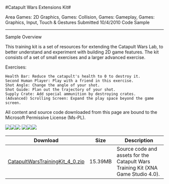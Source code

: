 #Catapult Wars Extensions Kit#

Area
Games: 2D Graphics, Games: Collision, Games: Gameplay, Games: Graphics, Input, Touch & Gestures
Submitted
10/4/2010
Code Sample

---

Sample Overview

This training kit is a set of resources for extending the Catapult Wars Lab, to better understand and experiment with building 2D game features. The kit consists of a set of small exercises and a larger advanced exercise.

Exercises:

    Health Bar: Reduce the catapult's health to 0 to destroy it.
    Second Human Player: Play with a friend in this exercise.
    Shot Angle: Change the angle of your shot.
    Shot Guide: Plan out the trajectory of your shot.
    Supply Crate: Add special ammunition by destroying crates.
    (Advanced) Scrolling Screen: Expand the play space beyond the game screen.


All content and source code downloaded from this page are bound to the Microsoft Permissive License (Ms-PL).

		
![](https://github.com/kniEngine/XNAGameStudio/blob/master/Images/catapulttk1.png)![](https://github.com/kniEngine/XNAGameStudio/blob/master/Images/catapulttk2.png)![](https://github.com/kniEngine/XNAGameStudio/blob/master/Images/catapulttk3.png)
![](https://github.com/kniEngine/XNAGameStudio/blob/master/Images/catapulttk4.png)![](https://github.com/kniEngine/XNAGameStudio/blob/master/Images/catapulttk5.png)![](https://github.com/kniEngine/XNAGameStudio/blob/master/Images/catapulttk6.png)

 
Download | Size | Description
---|---|---|
[CatapultWarsTrainingKit_4_0.zip](https://github.com/kniEngine/XNAGameStudio/blob/master/Samples/CatapultWarsTrainingKit_4_0.zip?raw=true) | 15.39MB | Source code and assets for the Catapult Wars Training Kit (XNA Game Studio 4.0). 